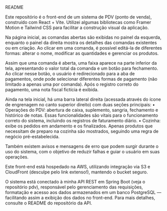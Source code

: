 README

Este repositório é o front-end de um sistema de PDV (ponto de venda), construído com React + Vite. Utilizei algumas bibliotecas como Framer Motion e Tailwind CSS para facilitar a construção visual da aplicação.

Na página inicial, as comandas abertas são exibidas no painel da esquerda, enquanto o painel da direita mostra os detalhes das comandas existentes ou em criação. Ao clicar em uma comanda, é possível editá-la de diferentes formas: alterar o nome, modificar as quantidades e gerenciar os produtos.

Assim que uma comanda é aberta, uma faixa aparece na parte inferior da tela, apresentando o valor total da comanda e um botão para fechamento. Ao clicar nesse botão, o usuário é redirecionado para a aba de pagamentos, onde pode selecionar diferentes formas de pagamento (não limitado a apenas uma por comanda). Após o registro correto do pagamento, uma nota fiscal fictícia é exibida.

Ainda na tela inicial, há uma barra lateral direita (acessada através do ícone de engrenagem no canto superior direito) com duas seções principais:
	•	Operações do PDV: abertura de caixa, suplemento, sangria, fechamento e histórico de notas. Essas funcionalidades são vitais para o funcionamento correto do sistema, incluindo os registros de faturamento diário.
	•	Cozinha: exibe os pedidos em andamento e os finalizados. Apenas produtos que necessitam de preparo na cozinha são mostrados, seguindo uma regra de negócio pré-estabelecida.

Também existem avisos e mensagens de erro que podem surgir durante o uso do sistema, com o objetivo de reduzir falhas e guiar o usuário em suas operações.

Este front-end está hospedado na AWS, utilizando integração via S3 e CloudFront (desculpe pelo link extenso!), mantendo o bucket seguro.

O sistema está conectado à minha API REST em Spring Boot (veja o repositório pdv), responsável pelo gerenciamento das requisições, formatação e acesso aos dados armazenados em um banco PostgreSQL — facilitando assim a exibição dos dados no front-end. Para mais detalhes, consulte o README do repositório da API.
